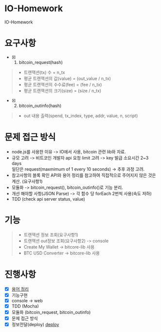 # IO-Homework
IO-Homework

# 요구사항
  - [x] 1. bitcoin_request(hash)
  >+ 트랜잭션(tx) 수 = n_tx
  >+ 평균 트랜잭션의 값(value) = (out_value / n_tx)
  >+ 평균 트랜잭션의 수수료(fee) = (fee / n_tx)
  >+ 평균 트랜잭션의 크기(size) = (size / n_tx)

  - [x] 2. bitcoin_outinfo(hash)
  >+ out 내용 출력(spend, tx_index, type, addr, value, n, script)

# 문제 접근 방식
  - node.js를 사용한 이유 -> IO에서 사용, bitcoin 관련 lib와 자료.
  - 규모 고려 -> 비트코인 개발자 api 요청 limit 고려 -> key 발급 소요시간 2~3 days <br>
    일단은 request(maxmimum of 1 every 10 seconds) -> 추후 과정 고려.
  - 참고사항의 블록 확인 API와 용어 정리를 참고하여 직접적으로 주어지지 않은 것은 계산. (요구사항1)
  - 모듈화 -> bitcoin_request(), bitcoin_outinfo()로 기능 분리.
  - 개선 해야할 사항(JSON Parse) -> 각 함수 당 forEach 2번씩 사용(속도 저하)  
  - TDD (check api server status, value)

# 기능
  >+ 트랜잭션 정보 조회(요구사항1)
  >+ 트랜잭션 out정보 조회(요구사항2) -> console
  >+ Create My Wallet -> bitcore-lib 사용
  >+ BTC USD Converter -> bitcore-lib 사용

# 진행사항
  - [x] <a href="http://bitpeople.kr/bbs/board.php?bo_table=Info_BIP&wr_id=38" target="_blank">용어 정리</a>
  - [x] 기능구현
  - [x] console -> web
  - [x] TDD (Mocha)
  - [x] 모듈화 (bitcoin_request, bitcoin_outinfo)
  - [x] 문제 접근 방식
  - [x] 정보전달(deploy)  <a href="http://52.78.122.133/">deploy</a>